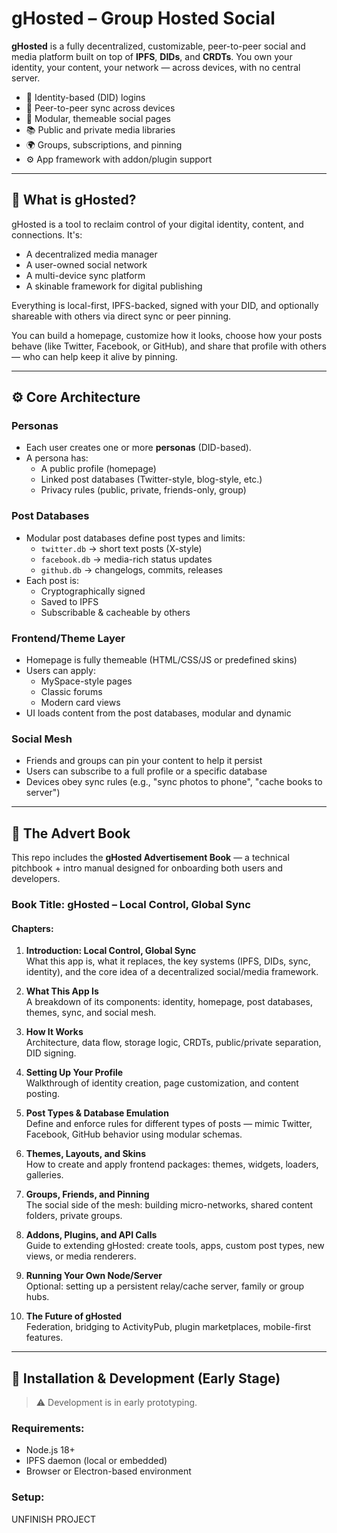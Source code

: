 # gHosted – Group Hosted Social

**gHosted** is a fully decentralized, customizable, peer-to-peer social and media platform built on top of **IPFS**, **DIDs**, and **CRDTs**. You own your identity, your content, your network — across devices, with no central server.

- 🔐 Identity-based (DID) logins  
- 📡 Peer-to-peer sync across devices  
- 🧱 Modular, themeable social pages  
- 📚 Public and private media libraries  
- 🌍 Groups, subscriptions, and pinning  
- ⚙️ App framework with addon/plugin support

---

## 🧠 What is gHosted?

gHosted is a tool to reclaim control of your digital identity, content, and connections. It's:
- A decentralized media manager  
- A user-owned social network  
- A multi-device sync platform  
- A skinable framework for digital publishing

Everything is local-first, IPFS-backed, signed with your DID, and optionally shareable with others via direct sync or peer pinning.

You can build a homepage, customize how it looks, choose how your posts behave (like Twitter, Facebook, or GitHub), and share that profile with others — who can help keep it alive by pinning.

---

## ⚙️ Core Architecture

### Personas
- Each user creates one or more **personas** (DID-based).
- A persona has:
  - A public profile (homepage)
  - Linked post databases (Twitter-style, blog-style, etc.)
  - Privacy rules (public, private, friends-only, group)

### Post Databases
- Modular post databases define post types and limits:
  - `twitter.db` → short text posts (X-style)
  - `facebook.db` → media-rich status updates
  - `github.db` → changelogs, commits, releases
- Each post is:
  - Cryptographically signed
  - Saved to IPFS
  - Subscribable & cacheable by others

### Frontend/Theme Layer
- Homepage is fully themeable (HTML/CSS/JS or predefined skins)
- Users can apply:
  - MySpace-style pages
  - Classic forums
  - Modern card views
- UI loads content from the post databases, modular and dynamic

### Social Mesh
- Friends and groups can pin your content to help it persist
- Users can subscribe to a full profile or a specific database
- Devices obey sync rules (e.g., "sync photos to phone", "cache books to server")

---

## 📘 The Advert Book

This repo includes the **gHosted Advertisement Book** — a technical pitchbook + intro manual designed for onboarding both users and developers.

### Book Title: **gHosted – Local Control, Global Sync**

#### Chapters:

1. **Introduction: Local Control, Global Sync**  
   What this app is, what it replaces, the key systems (IPFS, DIDs, sync, identity), and the core idea of a decentralized social/media framework.

2. **What This App Is**  
   A breakdown of its components: identity, homepage, post databases, themes, sync, and social mesh.

3. **How It Works**  
   Architecture, data flow, storage logic, CRDTs, public/private separation, DID signing.

4. **Setting Up Your Profile**  
   Walkthrough of identity creation, page customization, and content posting.

5. **Post Types & Database Emulation**  
   Define and enforce rules for different types of posts — mimic Twitter, Facebook, GitHub behavior using modular schemas.

6. **Themes, Layouts, and Skins**  
   How to create and apply frontend packages: themes, widgets, loaders, galleries.

7. **Groups, Friends, and Pinning**  
   The social side of the mesh: building micro-networks, shared content folders, private groups.

8. **Addons, Plugins, and API Calls**  
   Guide to extending gHosted: create tools, apps, custom post types, new views, or media renderers.

9. **Running Your Own Node/Server**  
   Optional: setting up a persistent relay/cache server, family or group hubs.

10. **The Future of gHosted**  
    Federation, bridging to ActivityPub, plugin marketplaces, mobile-first features.

---

## 🚧 Installation & Development (Early Stage)

> ⚠️ Development is in early prototyping.

### Requirements:
- Node.js 18+
- IPFS daemon (local or embedded)
- Browser or Electron-based environment

### Setup:
UNFINISH PROJECT
